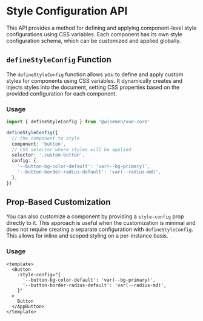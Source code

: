 # Style Configuration API

This API provides a method for defining and applying component-level style configurations using CSS variables. Each component has its own style configuration schema, which can be customized and applied globally.

## `defineStyleConfig` Function

The `defineStyleConfig` function allows you to define and apply custom styles for components using CSS variables. It dynamically creates and injects styles into the document, setting CSS properties based on the provided configuration for each component.

### Usage

```ts
import { defineStyleConfig } from '@wisemen/vue-core'

defineStyleConfig({
  // the component to style
  component: 'button',
  // CSS selector where styles will be applied
  selector: '.custom-button',
  config: {
    '--button-bg-color-default': 'var(--bg-primary)',
    '--button-border-radius-default': 'var(--radius-md)',
  },
})
```

## Prop-Based Customization

You can also customize a component by providing a `style-config` prop directly to it. This approach is useful when the customization is minimal and does not require creating a separate configuration with `defineStyleConfig`. This allows for inline and scoped styling on a per-instance basis.

### Usage

```vue
<template>
  <Button 
    :style-config="{
      '--button-bg-color-default': 'var(--bg-primary)',
      '--button-border-radius-default': 'var(--radius-md)',
    }"
  >
    Button
  </AppButton>
</template>
```